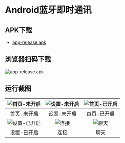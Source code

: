 # Android蓝牙即时通讯

## APK下载
- [app-release.apk](https://github.com/togettoyou/android-bluetoothChat/raw/master/apk/app-release.apk)
## 浏览器扫码下载
![app-release.apk](https://github.com/togettoyou/android-bluetoothChat/blob/master/screenshots/qrcode.png)

## 运行截图

| ![首页-未开启](https://github.com/togettoyou/android-bluetoothChat/blob/master/screenshots/1.png) | ![设置-未开启](https://github.com/togettoyou/android-bluetoothChat/blob/master/screenshots/0.png) | ![首页-已开启](https://github.com/togettoyou/android-bluetoothChat/blob/master/screenshots/2.png) |
| :----------------------------------------------------------: | :----------------------------------------------------------: | :----------------------------------------------------------: |
|                         首页-未开启                          |                         设置-未开启                          |                         首页-已开启                          |
| ![设置-已开启](https://github.com/togettoyou/android-bluetoothChat/blob/master/screenshots/3.png) | ![连接](https://github.com/togettoyou/android-bluetoothChat/blob/master/screenshots/4.png) | ![聊天](https://github.com/togettoyou/android-bluetoothChat/blob/master/screenshots/5.png) |
|                         设置-已开启                          |                             连接                             |                             聊天                             |

